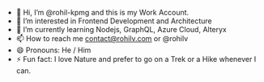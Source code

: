 - 👋 Hi, I’m @rohil-kpmg and this is my Work Account.
- 👀 I’m interested in Frontend Development and Architecture 
- 🌱 I’m currently learning Nodejs, GraphQL, Azure Cloud, Alteryx
- 📫 How to reach me contact@rohilv.com or @rohilv
- 😄 Pronouns: He / Him
- ⚡ Fun fact: I love Nature and prefer to go on a Trek or a Hike whenever I can. 

<!---
rohil-kpmg/rohil-kpmg is a ✨ special ✨ repository because its `README.md` (this file) appears on your GitHub profile.
You can click the Preview link to take a look at your changes.
--->
